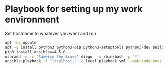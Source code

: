Playbook for setting up my work environment
====================================

Set hostname to whatever you want and run

``` bash
apt -qq update
apt -y install python3 python3-pip python3-setuptools python3-dev build-essential libssl-dev libffi-dev sudo unzip zip man-db curl
pip3 install ansible==4.5.0
useradd -m -c "Samwise the Brave" diego  -s /bin/bash -p '*'
ansible-playbook -i "localhost," -c local playbook.yml --ask-sudo-pass --become --extra-vars "testing=false hostname=laptop install_packages=false"
```
